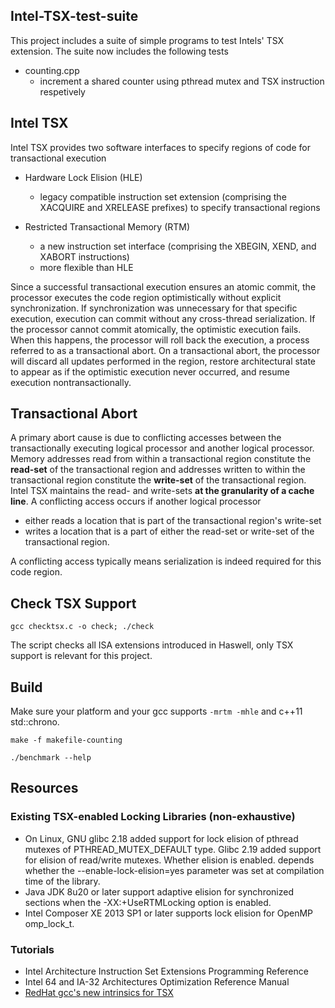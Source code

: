 ## Intel-TSX-test-suite

This project includes a suite of simple programs to test Intels' TSX extension. The suite now includes the following tests

- counting.cpp
  - increment a shared counter using pthread mutex and TSX instruction respetively

## Intel TSX

Intel TSX provides two software interfaces to specify regions of code for transactional execution

- Hardware Lock Elision (HLE)
  - legacy compatible instruction set extension (comprising the XACQUIRE and XRELEASE prefixes) to specify transactional
  regions

- Restricted Transactional Memory (RTM)
  - a new instruction set interface (comprising the XBEGIN, XEND, and XABORT instructions)
  - more flexible than HLE

Since a successful transactional execution ensures an atomic commit, the processor
executes the code region optimistically without explicit synchronization. If synchronization
was unnecessary for that specific execution, execution can commit without
any cross-thread serialization. If the processor cannot commit atomically, the optimistic
execution fails. When this happens, the processor will roll back the execution,
a process referred to as a transactional abort. On a transactional abort, the
processor will discard all updates performed in the region, restore architectural state
to appear as if the optimistic execution never occurred, and resume execution nontransactionally.

## Transactional Abort

A primary abort cause is due to conflicting accesses between the transactionally executing logical
processor and another logical processor. Memory addresses read from within a transactional
region constitute the **read-set** of the transactional region and addresses
written to within the transactional region constitute the **write-set** of the transactional
region. Intel TSX maintains the read- and write-sets **at the granularity of a
cache line**. A conflicting access occurs if another logical processor

- either reads a location that is part of the transactional region's write-set
- writes a location that is a part of either the read-set or write-set of the transactional region.

A conflicting access typically means serialization is indeed required for this code region.
  
## Check TSX Support

`gcc checktsx.c -o check; ./check`

The script checks all ISA extensions introduced in Haswell, only TSX support is relevant for this project.

## Build

Make sure your platform and your gcc supports `-mrtm -mhle` and c++11 std::chrono.

`make -f makefile-counting`

`./benchmark --help`

## Resources

### Existing TSX-enabled Locking Libraries (non-exhaustive)

- On Linux, GNU glibc 2.18 added support for lock elision of pthread mutexes of PTHREAD_MUTEX_DEFAULT type. Glibc 2.19 added support for elision of read/write mutexes. Whether elision is enabled. depends whether the --enable-lock-elision=yes parameter was set at compilation time of the library.
- Java JDK 8u20 or later support adaptive elision for synchronized sections when the -XX:+UseRTMLocking option is enabled.
- Intel Composer XE 2013 SP1 or later supports lock elision for OpenMP omp_lock_t.

### Tutorials

- Intel Architecture Instruction Set Extensions Programming Reference
- Intel 64 and IA-32 Architectures Optimization Reference Manual
- [RedHat gcc's new intrinsics for TSX](https://access.redhat.com/documentation/en-US/Red_Hat_Developer_Toolset/2/html/User_Guide/sect-Changes_in_Version_2.0-GCC.html)
